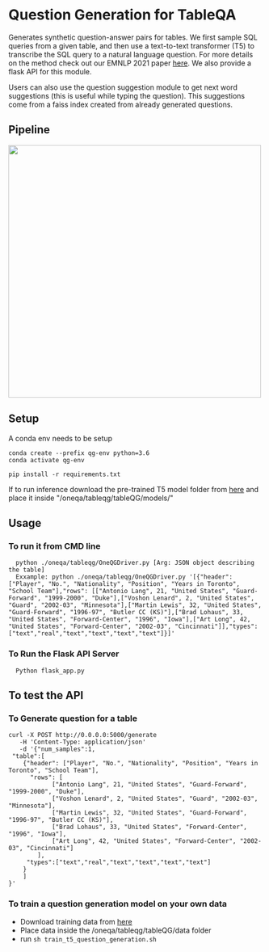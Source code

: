# Question Generation for TableQA
Generates synthetic question-answer pairs for tables. We first sample SQL queries from a given table, and then use a text-to-text transformer (T5) to transcribe the SQL query to a natural language question. For more details on the method check out our EMNLP 2021 paper [here](https://arxiv.org/abs/2109.07377). We also provide a flask API for this module.

Users can also use the question suggestion module to get next word suggestions (this is useful while typing the question). This suggestions come from a faiss index created from already generated questions.

## Pipeline
<img src="https://github.ibm.com/ai-4-interaction/QG-tableQA/blob/feature/cleanup/qg_pipeline.png" width="500" class="center">

## Setup
A conda env needs to be setup
```
conda create --prefix qg-env python=3.6
conda activate qg-env

pip install -r requirements.txt
```

If to run inference download the pre-trained T5 model folder from [here](https://ibm.box.com/s/d0bci7r75zydqtzedsqujxgkg0kby7oy) and place it inside "/oneqa/tableqg/tableQG/models/"

## Usage

### To run it from CMD line

```
  python ./oneqa/tableqg/OneQGDriver.py [Arg: JSON object describing the table]
  Exxample: python ./oneqa/tableqg/OneQGDriver.py '[{"header": ["Player", "No.", "Nationality", "Position", "Years in Toronto", "School Team"],"rows": [["Antonio Lang", 21, "United States", "Guard-Forward", "1999-2000", "Duke"],["Voshon Lenard", 2, "United States", "Guard", "2002-03", "Minnesota"],["Martin Lewis", 32, "United States", "Guard-Forward", "1996-97", "Butler CC (KS)"],["Brad Lohaus", 33, "United States", "Forward-Center", "1996", "Iowa"],["Art Long", 42, "United States", "Forward-Center", "2002-03", "Cincinnati"]],"types":["text","real","text","text","text","text"]}]'

```

### To Run the Flask API Server 

```
  Python flask_app.py 

```

## To test the API

### To Generate question for a table 
```
curl -X POST http://0.0.0.0:5000/generate
   -H 'Content-Type: application/json'
   -d '{"num_samples":1,
 "table":[
    {"header": ["Player", "No.", "Nationality", "Position", "Years in Toronto", "School Team"],
      "rows": [
            ["Antonio Lang", 21, "United States", "Guard-Forward", "1999-2000", "Duke"],
            ["Voshon Lenard", 2, "United States", "Guard", "2002-03", "Minnesota"],
            ["Martin Lewis", 32, "United States", "Guard-Forward", "1996-97", "Butler CC (KS)"],
            ["Brad Lohaus", 33, "United States", "Forward-Center", "1996", "Iowa"],
            ["Art Long", 42, "United States", "Forward-Center", "2002-03", "Cincinnati"]
        ],
     "types":["text","real","text","text","text","text"]
    }
    ]
}'
```

### To train a question generation model on your own data 
* Download training data from [here](https://ibm.box.com/s/0cm7k4eq7j9zg4vqo7rl529gwqwyuxj1)
* Place data inside the /oneqa/tableqg/tableQG/data folder
* run `sh train_t5_question_generation.sh`




